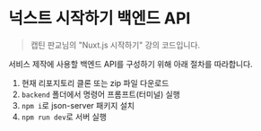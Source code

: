 # 넉스트 시작하기 백엔드 API

> 캡틴 판교님의 "Nuxt.js 시작하기" 강의 코드입니다.

서비스 제작에 사용할 백엔드 API를 구성하기 위해 아래 절차를 따라합니다.

1. 현재 리포지토리 클론 또는 zip 파일 다운로드
2. `backend` 폴더에서 명령어 프롬프트(터미널) 실행
3. `npm i`로 json-server 패키지 설치
4. `npm run dev`로 서버 실행
